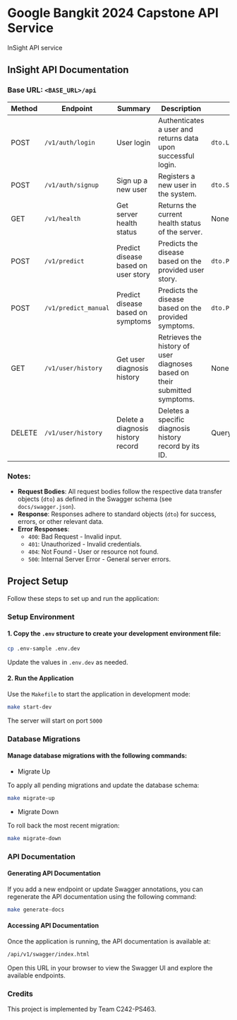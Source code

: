 # Google Bangkit 2024 Capstone API Service
InSight API service

## InSight API Documentation
### Base URL: `<BASE_URL>/api`
| Method | Endpoint                 | Summary                                | Description                                                             | Request Body                       | Response                     |
|--------|--------------------------|----------------------------------------|-------------------------------------------------------------------------|------------------------------------|------------------------------|
| POST   | `/v1/auth/login`         | User login                             | Authenticates a user and returns data upon successful login.            | `dto.LoginRequest`                | `dto.LoginResponse`          |
| POST   | `/v1/auth/signup`        | Sign up a new user                     | Registers a new user in the system.                                     | `dto.SignUpRequest`               | `dto.SuccessResponse`        |
| GET    | `/v1/health`             | Get server health status               | Returns the current health status of the server.                        | None                               | `dto.ServerHealthResponse`   |
| POST   | `/v1/predict`            | Predict disease based on user story    | Predicts the disease based on the provided user story.                  | `dto.PredictRequest`              | `dto.PredictResponse`        |
| POST   | `/v1/predict_manual`     | Predict disease based on symptoms      | Predicts the disease based on the provided symptoms.                    | `dto.PredictManualRequest`         | `dto.PredictResponse`        |
| GET    | `/v1/user/history`       | Get user diagnosis history             | Retrieves the history of user diagnoses based on their submitted symptoms. | None                               | `dto.GetAllHistoryResponse`  |
| DELETE | `/v1/user/history`       | Delete a diagnosis history record      | Deletes a specific diagnosis history record by its ID.                  | Query Param: `history_id`          | `dto.SuccessResponse`        |

### Notes:
- **Request Bodies**: All request bodies follow the respective data transfer objects (`dto`) as defined in the Swagger schema (see `docs/swagger.json`).
- **Response**: Responses adhere to standard objects (`dto`) for success, errors, or other relevant data.
- **Error Responses**:
  - `400`: Bad Request - Invalid input.
  - `401`: Unauthorized - Invalid credentials.
  - `404`: Not Found - User or resource not found.
  - `500`: Internal Server Error - General server errors.

## Project Setup
Follow these steps to set up and run the application:

### Setup Environment
#### 1. Copy the `.env` structure to create your development environment file:
```bash
cp .env-sample .env.dev
```
Update the values in `.env.dev` as needed.

#### 2. Run the Application
Use the `Makefile` to start the application in development mode:
```bash
make start-dev
```
The server will start on port `5000`

### Database Migrations
#### Manage database migrations with the following commands:

* Migrate Up

To apply all pending migrations and update the database schema:
```bash
make migrate-up
```

* Migrate Down

To roll back the most recent migration:
```bash
make migrate-down
```

### API Documentation
#### Generating API Documentation
If you add a new endpoint or update Swagger annotations, you can regenerate the API documentation using the following command:
```bash
make generate-docs
```

#### Accessing API Documentation
Once the application is running, the API documentation is available at:
```bash
/api/v1/swagger/index.html
```
Open this URL in your browser to view the Swagger UI and explore the available endpoints.

### Credits
This project is implemented by Team C242-PS463.
